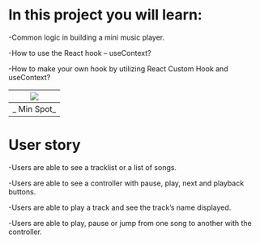 # In this project you will learn:

-Common logic in building a mini music player.

-How to use the React hook – useContext?

-How to make your own hook by utilizing React Custom Hook and useContext?

| ![](https://i.ibb.co/JvWmHvx/Screenshot-from-2022-05-13-11-24-36.png) |
| :-------------------------------------------------------------------: |
|                      _ Min Spot_                      |

# User story

-Users are able to see a tracklist or a list of songs.

-Users are able to see a controller with pause, play, next and playback buttons.

-Users are able to play a track and see the track’s name displayed.

-Users are able to play, pause or jump from one song to another with the controller.
